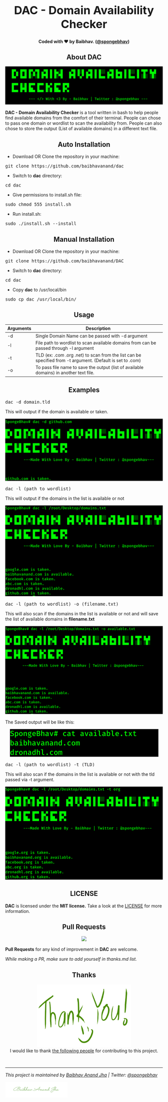 <h1 align="center" style="font-size:36px;font-weight:bold;">
        DAC - Domain Availability Checker<br>
</h1>

<h4 align="center">
  <strong> Coded with ❤️ by Baibhav. (<a href='https://twitter.com/spongebhav' target="_blank">@spongebhav</a>)</strong>
</h4>

<h2 align="center">
  <strong>About DAC</strong>
 </h2>
 
<p align="center">
<img src="images/dac.png">
</p>

<strong>DAC - Domain Availability Checker</strong> is a tool written in bash to help people find available domains from the comfort of their terminal. People can chose to pass one domain or wordlist to scan the availability from. People can also chose to store the output (List of available domains) in a different text file.

<h2 align="center">
  <strong>Auto Installation</strong>
 </h2>
 
 * Download OR Clone the repository in your machine:
<pre>git clone https://github.com/baibhavanand/dac</pre>

* Switch to **dac** directory:
<pre>cd dac</pre>

* Give permissions to install.sh file:
<pre>sudo chmod 555 install.sh</pre>

* Run install.sh:
<pre>sudo ./install.sh --install</pre>

<h2 align="center">
  <strong>Manual Installation</strong>
 </h2>

* Download OR Clone the repository in your machine:
<pre>git clone https://github.com/baibhavanand/DAC</pre>

* Switch to **dac** directory:
<pre>cd dac</pre>

* Copy **dac** to /usr/local/bin
<pre>sudo cp dac /usr/local/bin/</pre>

<h2 align="center">
  <strong>Usage</strong>
 </h2>
 
  Arguments    | Description
------------- |-------------
-d            | Single Domain Name can be passed with -d argument
-l            | File path to wordlist to scan available domains from can be passed through -l argument
-t            | TLD (ex: .com .org .net) to scan from the list can be specified from -t argument. (Default is set to .com)
-o            | To pass file name to save the output (list of available domains) in another text file.



<h2 align="center">
  <strong>Examples</strong>
 </h2>
 
   <pre>dac -d domain.tld</pre>
  This will output if the domain is available or taken.
  
  <p align="center">
    <img src="images/singledomain.png">
</p>

  <pre>dac -l (path to wordlist)</pre>
  This will output if the domains in the list is available or not
  
  <p align="center">
    <img src="images/list.png">
</p>

  <pre>dac -l (path to wordlist) -o (filename.txt)</pre>
  This will also scan if the domains in the list is available or not and will save the list of available domains in **filename.txt**
  
  <p align="center">
    <img src="images/output.png">
</p>

The Saved output will be like this:
  <p align="center">
    <img src="images/outputpreview.png">
</p>
        
  <pre>dac -l (path to wordlist) -t (TLD)</pre>
  This will also scan if the domains in the list is available or not with the tld passed via -t argument.
  
  <p align="center">
    <img src="images/tld.png">
</p>    

<h2 align="center">
  <strong>LICENSE</strong>
 </h2>
 
 **DAC** is licensed under the **MIT license.** Take a look at the [LICENSE](https://github.com/baibhavanand/dac/blob/main/LICENSE) for more information.
 
 <h2 align="center">
  <strong>Pull Requests</strong>
 </h2>
<p align="center">
    <a href="https://github.com/baibhavanand/dac/pulls"><img src="https://img.shields.io/badge/PRs-welcome-brightgreen.svg?style=flat-square"></a>
</p>

<strong>Pull Requests</strong> for any kind of improvement in **DAC** are welcome.

*While making a PR, make sure to add yourself in thanks.md list.*


<h2 align="center">
  <strong>Thanks</strong>
 </h2>
<p align="center">
<img src="https://raw.githubusercontent.com/baibhavanand/DAC/gh-pages/images/Thank%20you.png" width="300" height="200"><br>
I would like to thank <a href="https://github.com/baibhavanand/dac/blob/main/thanks.md">the following people</a> for contributing to this project.</p>

<br>
<hr>
<i>This project is maintained by <a href="https://github.com/baibhavanand">Baibhav Anand Jha</a> | Twitter: <a href="https://twitter.com/spongebhav">@spongebhav</a></i>

<a href="https://twitter.com/spongebhav"><img src="images/signaturegreen.png" width="200" height="50"></a>

